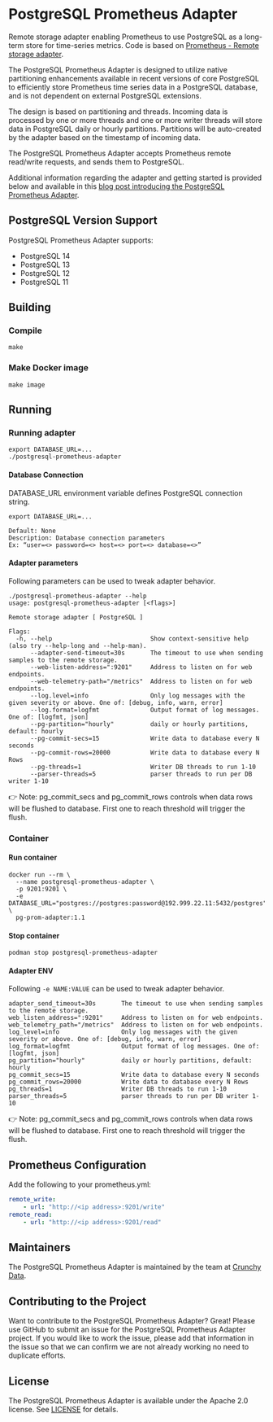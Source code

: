 # PostgreSQL Prometheus Adapter

Remote storage adapter enabling Prometheus to use PostgreSQL as a long-term store for time-series metrics. Code is based on [Prometheus - Remote storage adapter](https://github.com/prometheus/prometheus/tree/master/documentation/examples/remote_storage/remote_storage_adapter).

The PostgreSQL Prometheus Adapter is designed to utilize native partitioning enhancements available in recent versions of core PostgreSQL to efficiently store Prometheus time series data in a PostgreSQL database, and is not dependent on external PostgreSQL extensions.

The design is based on partitioning and threads. Incoming data is processed by one or more threads and one or more writer threads will store data in PostgreSQL daily or hourly partitions. Partitions will be auto-created by the adapter based on the timestamp of incoming data.

The PostgreSQL Prometheus Adapter accepts Prometheus remote read/write requests, and sends them to PostgreSQL.

Additional information regarding the adapter and getting started is provided below and available in this [blog post introducing the PostgreSQL Prometheus Adapter](https://info.crunchydata.com/blog/using-postgres-to-back-prometheus-for-your-postgresql-monitoring-1).

## PostgreSQL Version Support

PostgreSQL Prometheus Adapter supports:

* PostgreSQL 14
* PostgreSQL 13
* PostgreSQL 12
* PostgreSQL 11

## Building

### Compile

```shell
make
```

### Make Docker image

```shell
make image
```

## Running

### Running adapter

```shell
export DATABASE_URL=...
./postgresql-prometheus-adapter
```

#### Database Connection

DATABASE_URL environment variable defines PostgreSQL connection string.

```shell
export DATABASE_URL=...

```

```shell
Default: None
Description: Database connection parameters
Ex: “user=<> password=<> host=<> port=<> database=<>”
```

#### Adapter parameters

Following parameters can be used to tweak adapter behavior.

```shell
./postgresql-prometheus-adapter --help
usage: postgresql-prometheus-adapter [<flags>]

Remote storage adapter [ PostgreSQL ]

Flags:
  -h, --help                           Show context-sensitive help (also try --help-long and --help-man).
      --adapter-send-timeout=30s       The timeout to use when sending samples to the remote storage.
      --web-listen-address=":9201"     Address to listen on for web endpoints.
      --web-telemetry-path="/metrics"  Address to listen on for web endpoints.
      --log.level=info                 Only log messages with the given severity or above. One of: [debug, info, warn, error]
      --log.format=logfmt              Output format of log messages. One of: [logfmt, json]
      --pg-partition="hourly"          daily or hourly partitions, default: hourly
      --pg-commit-secs=15              Write data to database every N seconds
      --pg-commit-rows=20000           Write data to database every N Rows
      --pg-threads=1                   Writer DB threads to run 1-10
      --parser-threads=5               parser threads to run per DB writer 1-10
```
:point_right: Note: pg_commit_secs and pg_commit_rows controls when data rows will be flushed to database. First one to reach threshold will trigger the flush.

### Container

#### Run container

```shell
docker run --rm \
  --name postgresql-prometheus-adapter \
  -p 9201:9201 \
  -e DATABASE_URL="postgres://postgres:password@192.999.22.11:5432/postgres" \
  pg-prom-adapter:1.1
  ```

#### Stop container

```shell
podman stop postgresql-prometheus-adapter
```

#### Adapter ENV

Following `-e NAME:VALUE` can be used to tweak adapter behavior.

```shell
adapter_send_timeout=30s       The timeout to use when sending samples to the remote storage.
web_listen_address=":9201"     Address to listen on for web endpoints.
web_telemetry_path="/metrics"  Address to listen on for web endpoints.
log_level=info                 Only log messages with the given severity or above. One of: [debug, info, warn, error]
log_format=logfmt              Output format of log messages. One of: [logfmt, json]
pg_partition="hourly"          daily or hourly partitions, default: hourly
pg_commit_secs=15              Write data to database every N seconds
pg_commit_rows=20000           Write data to database every N Rows
pg_threads=1                   Writer DB threads to run 1-10
parser_threads=5               parser threads to run per DB writer 1-10
```
:point_right: Note: pg_commit_secs and pg_commit_rows controls when data rows will be flushed to database. First one to reach threshold will trigger the flush.

## Prometheus Configuration

Add the following to your prometheus.yml:

```yaml
remote_write:
    - url: "http://<ip address>:9201/write"
remote_read:
    - url: "http://<ip address>:9201/read"
 ```

## Maintainers

The PostgreSQL Prometheus Adapter is maintained by the team at [Crunchy Data](https://www.crunchydata.com/).

## Contributing to the Project

Want to contribute to the PostgreSQL Prometheus Adapter? Great! Please use GitHub to submit an issue for the PostgreSQL Prometheus Adapter project.  If you would like to work the issue, please add that information in the issue so that we can confirm we are not already working no need to duplicate efforts.

## License

The PostgreSQL Prometheus Adapter is available under the Apache 2.0 license. See [LICENSE](https://github.com/CrunchyData/postgresql-prometheus-adapter/blob/master/LICENSE) for details.
